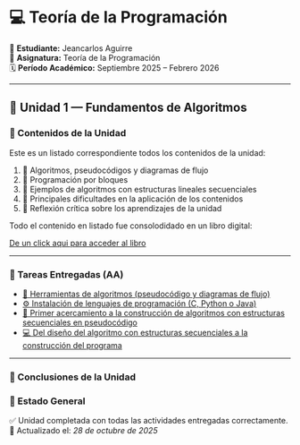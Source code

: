 # 💻 Teoría de la Programación  
📘 **Estudiante:** Jeancarlos Aguirre  
🏫 **Asignatura:** Teoría de la Programación  
🗓️ **Período Académico:** Septiembre 2025 – Febrero 2026  

---

## 🧩 Unidad 1 — Fundamentos de Algoritmos  

### 📖 Contenidos de la Unidad

Este es un listado correspondiente todos los contenidos de la unidad:

1. 🔹 Algoritmos, pseudocódigos y diagramas de flujo
2. 🔹 Programación por bloques
3. 🔹 Ejemplos de algoritmos con estructuras lineales secuenciales
4. 🔹 Principales dificultades en la aplicación de los contenidos
5. 🔹 Reflexión crítica sobre los aprendizajes de la unidad

Todo el contenido en listado fue consolodidado en un libro digital: 

[De un click aqui para acceder al libro ](contenidosUnidad/libroDigital.md)

---

### 📂 Tareas Entregadas (AA)
- [🧠 Herramientas de algoritmos (pseudocódigo y diagramas de flujo)](tareasEntregadas/Actividad_1_Teoria_de_la_Programacion_Jeancarlos_Aguirre.pdf)
- [⚙️ Instalación de lenguajes de programación (C, Python o Java)](tareasEntregadas/AA_Actividad_Nro2_Teoria_de_la_Programacion_Jeancarlos_Aguirre.pdf)
- [🧩 Primer acercamiento a la construcción de algoritmos con estructuras secuenciales en pseudocódigo](tareasEntregadas/APE_Nro._1_Teoria_de_la_Programacion_Jeancarlos_Aguirre.pdf)
- [💻 Del diseño del algoritmo con estructuras secuenciales a la construcción del programa](tareasEntregadas/APE_Teoría_de_la_programación_Unidad_1_Jeancarlos_Aguirre_Del_diseño_del_algoritmo.pdf)

---

### 🎯 Conclusiones de la Unidad

### 🏁 Estado General  
✅ Unidad completada con todas las actividades entregadas correctamente.  
📅 Actualizado el: *28 de octubre de 2025*
